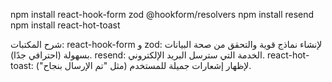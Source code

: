 npm install react-hook-form zod @hookform/resolvers
npm install resend
npm install react-hot-toast

شرح المكتبات:
react-hook-form و zod: لإنشاء نماذج قوية والتحقق من صحة البيانات بسهولة (احترافي جدًا).
resend: الخدمة التي سترسل البريد الإلكتروني.
react-hot-toast: لإظهار إشعارات جميلة للمستخدم (مثل "تم الإرسال بنجاح").
